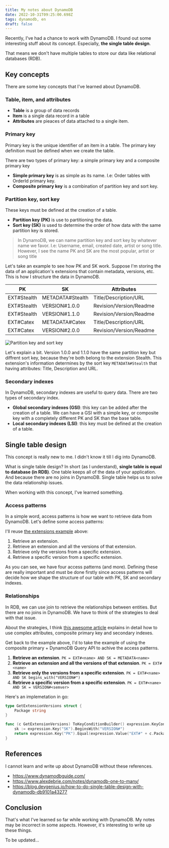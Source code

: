 ```yaml
---
title: My notes about DynamoDB
date: 2022-10-31T09:25:00.698Z
tags: dynamodb, en
draft: false
---
```


Recently, I've had a chance to work with DynamoDB. I found out some interesting stuff about its concept. Especially, **the single table design**.

That means we don't have multiple tables to store our data like relational databases (RDB).

## Key concepts

There are some key concepts that I've learned about DynamoDB.

### Table, item, and attributes

- **Table** is a group of data records
- **Item** is a single data record in a table
- **Attributes** are pieaces of data attached to a single item.

### Primary key

Primary key is the unique identifier of an item in a table. The primary key definition must be defined when we create the table.

There are two types of primary key: a simple primary key and a composite primary key

- **Simple primary key** is as simple as its name. I.e: Order tables with OrderId primary key.
- **Composite primary key** is a combination of partition key and sort key.

### Partition key, sort key

These keys must be defined at the creation of a table.

- **Partition key (PK)** is use to partitioning the data.
- **Sort key (SK)** is used to determine the order of how data with the same partition key is stored.

> In DynamoDB, we can name partition key and sort key by whatever name we favor. I.e: Username, email, created date, artist or song title. However, I see the name PK and SK are the most popular, artist or song title

Let's take an example to see how PK and SK work. Suppose I'm storing the data of an application's extensions that contain metadata, versions, etc. This is how I structure the data in DynamoDB.

| PK          | SK               | Attributes              |
|-------------|------------------|-------------------------|
| EXT#Stealth | METADATA#Stealth | Title/Description/URL   |
| EXT#Stealth | VERSION#1.0.0    | Revision/Version/Readme |
| EXT#Stealth | VERSION#1.1.0    | Revision/Version/Readme |
| EXT#Catex   | METADATA#Catex   | Title/Description/URL   |
| EXT#Catex   | VERSION#2.0.0    | Revision/Version/Readme |

![Partition key and sort key](/img/my-notes-about-dynamodb/dynamodb-1.png)

Let's explain a bit. Version 1.0.0 and 1.1.0 have the same partition key but diffrent sort key, because they're both belong to the extension Stealth. This extension's information determines by the sort key `METADATA#Stealth` that having attributes: Title, Description and URL.

### Secondary indexes

In DynamoDB, secondary indexes are useful to query data. There are two types of secondary index.

- **Global secondary indexes (GSI)**: this key can be added after the creation of a table. We can have a GSI with a simple key, or composite key with a completely different PK and SK than the base table.
- **Local secondary indexes (LSI)**: this key must be defined at the creation of a table.

## Single table design

This concept is really new to me. I didn't know it till I dig into DynamoDB.

What is single table design? In short (as I understand), **single table is equal to database (in RDB)**. One table keeps all of the data of your application. And because there are no joins in DynamoDB. Single table helps us to solve the data relationship issues.

When working with this concept, I've learned something.

### Access patterns

In a simple word, access patterns is how we want to retrieve data from DynamoDB. Let's define some access patterns:

I'll reuse [the extensions example](#partition-key-sort-key) above:

1. Retrieve an extension.
2. Retrieve an extension and all the versions of that extension.
3. Retrieve only the versions from a specific extension.
4. Retrieve a specific version from a specific extension.

As you can see, we have four access patterns (and more). Defining these are really important and must be done firstly since access patterns will decide how we shape the structure of our table with PK, SK and secondary indexes.

### Relationships

In RDB, we can use join to retrieve the relationships between entities. But there are no joins in DynamoDB. We have to think of the strategies to deal with that issue.

About the strategies, I think [this awesome article](https://www.alexdebrie.com/notes/dynamodb-one-to-many/) explains in detail how to use complex attributes, composite primary key and secondary indexes.

Get back to the example above, I'd to take the example of using the composite primary + DynamoDB Query API to achive the access patterns.

1. **Retrieve an extension**. `PK = EXT#<name> AND SK = METADATA<name>`
2. **Retrieve an extension and all the versions of that extension**. `PK = EXT#<name>`
3. **Retrieve only the versions from a specific extension**. `PK = EXT#<name> AND SK begins_with("VERSION#")`
4. **Retrieve a specific version from a specific extension**. `PK = EXT#<name> AND SK = VERSION#<semver>`

Here's an implemetation in go:

```go
type GetExtensionVersions struct {
	Package string
}

func (c GetExtensionVersions) ToKeyConditionBuilder() expression.KeyConditionBuilder {
	sk := expression.Key("SK").BeginsWith("VERSION#")
	return expression.Key("PK").Equal(expression.Value("EXT#" + c.Package)).And(sk)
}
```

## References

I cannot learn and write up about DynamoDB without these references.

- https://www.dynamodbguide.com/
- https://www.alexdebrie.com/notes/dynamodb-one-to-many/
- https://blog.devgenius.io/how-to-do-single-table-design-with-dynamodb-db9101a43277

## Conclusion

That's what I've learned so far while working with DynamoDB. My notes may be incorrect in some aspects. However, it's interesting to write up these things.

To be updated...










